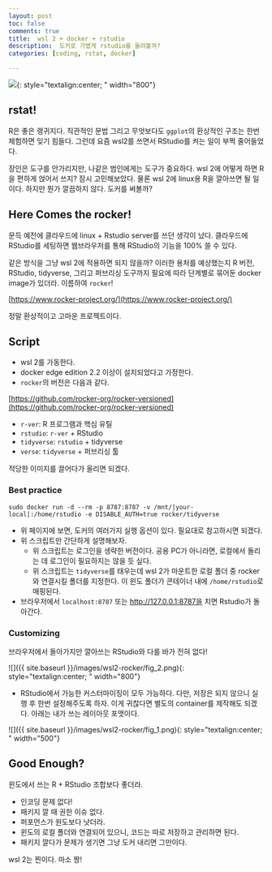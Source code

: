```yaml
---
layout: post
toc: false
comments: true
title:  wsl 2 + docker + rstudio 
description:  도커로 가볍게 rstudio를 돌려볼까? 
categories: [coding, rstat, docker]

---
```


![](https://www.codemotion.com/magazine/wp-content/uploads/2020/01/31518965950_460ff828ba_b_2f62655c94d0d2f5d51a75899b6f9280_2000-896x504.jpg){: style="textalign:center; " width="800"}


## rstat! 

R은 좋은 랭귀지다. 직관적인 문법 그리고 무엇보다도 `ggplot`의 환상적인 구조는 한번 체험하면 잊기 힘들다. 그런데 요즘 wsl2를 쓰면서 RStudio를 켜는 일이 부쩍 줄어들었다. 

장인은 도구를 안가리지만, 나같은 범인에게는 도구가 중요하다. wsl 2에 어떻게 하면 R을 편하게 얹어서 쓰지? 잠시 고민해보았다. 
물론 wsl 2에 linux용 R을 깔아쓰면 될 일이다. 하지만 뭔가 깔끔하지 않다. 도커를 써볼까? 

## Here Comes the rocker! 

문득 예전에 클라우드에 linux + Rstudio server를 쓰던 생각이 났다. 클라우드에 RStudio를 세팅하면 웹브라우저를 통해 RStudio의 기능을 100% 쓸 수 있다. 

같은 방식을 그냥 wsl 2에 적용하면 되지 않을까? 이러한 용처를 예상했는지 R 버전, RStudio, tidyverse, 그리고 퍼브리싱 도구까지 필요에 따라 단계별로 묶어둔 docker image가 있더라. 이름하여 `rocker`!

[https://www.rocker-project.org/](https://www.rocker-project.org/)

정말 환상적이고 고마운 프로젝트이다. 

## Script 

- wsl 2를 가동한다. 
- docker edge edition 2.2 이상이 설치되었다고 가정한다. 
- `rocker`의 버전은 다음과 같다. 

[https://github.com/rocker-org/rocker-versioned](https://github.com/rocker-org/rocker-versioned)

- `r-ver`: R 프로그램과 핵심 유틸 
- `rstudio`: `r-ver` + RStudio 
- `tidyverse`: `rstudio` + tidyverse 
- `verse`: `tidyverse` + 퍼브리싱 툴 

적당한 이미지를 끌어다가 올리면 되겠다. 

### Best practice 

```shell
sudo docker run -d --rm -p 8787:8787 -v /mnt/|your-local|:/home/rstudio -e DISABLE_AUTH=true rocker/tidyverse
```

- 위 페이지에 보면, 도커의 여러가지 실행 옵션이 있다. 필요대로 참고하시면 되겠다. 
- 위 스크립트만 간단하게 설명해보자. 
    - 위 스크립트는 로그인을 생략한 버전이다. 공용 PC가 아니라면, 로컬에서 돌리는 데 로그인이 필요하지는 않을 듯 싶다. 
    - 위 스크립트는 `tidyverse`를 태우는데 wsl 2가 마운트한 로컬 폴더 중 rocker와 연결시킬 폴더를 지정한다. 이 윈도 폴더가 콘테이너 내에 `/home/rstudio`로 매핑된다. 
- 브라우저에서 `localhost:8787` 또는 http://127.0.0.1:8787을 치면 Rstudio가 돌아간다. 

### Customizing 

브라우저에서 돌아가지만 깔아쓰는 RStudio와 다를 바가 전혀 없다! 

![]({{ site.baseurl }}/images/wsl2-rocker/fig_2.png){: style="textalign:center; " width="800"}

- RStudio에서 가능한 커스터마이징이 모두 가능하다. 다만, 저장은 되지 않으니 실행 후 한번 설정해주도록 하자. 이게 귀찮다면 별도의 container를 제작해도 되겠다. 아래는 내가 쓰는 레이아웃 포맷이다. 

![]({{ site.baseurl }}/images/wsl2-rocker/fig_1.png){: style="textalign:center; " width="500"}

## Good Enough? 

윈도에서 쓰는 R + RStudio 조합보다 좋더라. 

- 인코딩 문제 없다! 
- 패키지 깔 때 권한 이슈 없다. 
- 퍼포먼스가 원도보다 낫더라. 
- 윈도의 로컬 폴더와 연결되어 있으니, 코드는 따로 저장하고 관리하면 된다.
- 패키지 깔다가 문제가 생기면 그냥 도커 내리면 그만이다.  

wsl 2는 찐이다. 마소 짱! 
<!--stackedit_data:
eyJoaXN0b3J5IjpbMTg4ODcxNzk2MSwtMjQzOTAyMjg0LDk2NT
kzNjM0OSwtMjY5MDQ5MTg0LDE2MjA2ODMxNzAsNzk0OTE2NDc4
LC0xNjg1OTIwNjU0LC0xNTQ3NDEwNzYwLDEyNjA4ODA3NjZdfQ
==
-->